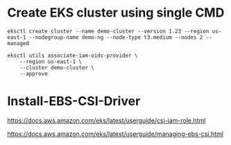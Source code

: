 # Create EKS cluster using single CMD

```
eksctl create cluster --name demo-cluster --version 1.23 --region us-east-1 --nodegroup-name demo-ng --node-type t3.medium --nodes 2 --managed
```


```
eksctl utils associate-iam-oidc-provider \
    --region us-east-1 \
    --cluster demo-cluster \
    --approve
```

# Install-EBS-CSI-Driver
https://docs.aws.amazon.com/eks/latest/userguide/csi-iam-role.html 


https://docs.aws.amazon.com/eks/latest/userguide/managing-ebs-csi.html
